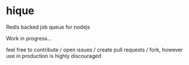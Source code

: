 # hique
Redis backed job queue for nodejs

Work in progress...

feel free to contribute / open issues / create pull requests / fork, however use in production is highly discouraged
